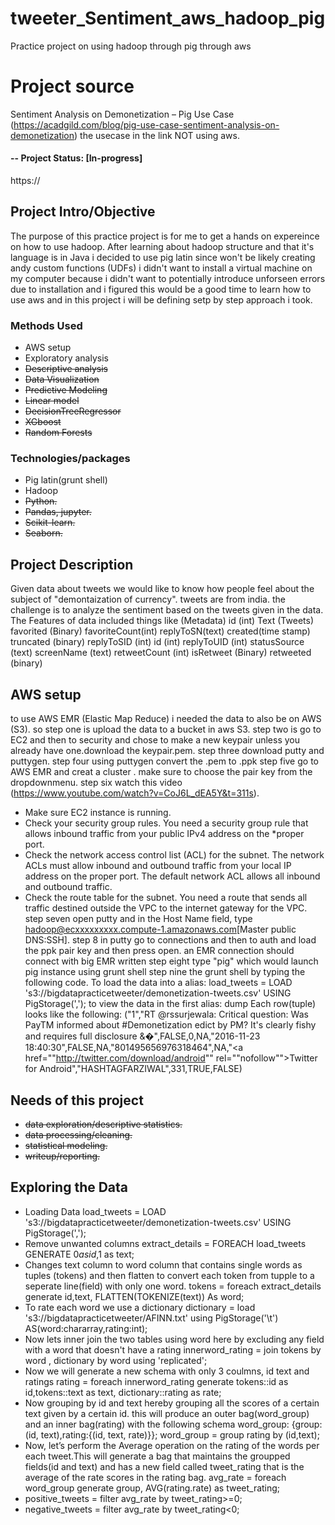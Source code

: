 # tweeter_Sentiment_aws_hadoop_pig
Practice project on using hadoop through pig through aws


# Project source
Sentiment Analysis on Demonetization – Pig Use Case (https://acadgild.com/blog/pig-use-case-sentiment-analysis-on-demonetization)
the usecase in the link NOT using aws.

#### -- Project Status: [In-progress]
https://

## Project Intro/Objective
The purpose of this practice project is for me to get a hands on expereince on how to use hadoop.
After learning about hadoop structure and that it's language is in Java i decided to use pig latin since won't be likely creating andy custom functions (UDFs)
i didn't want to install a virtual machine on my computer because i didn't want to potentially introduce unforseen errors due to installation and i figured this would be a good time to learn how to use aws
and in this project i will be defining setp by step approach i took.


### Methods Used
* AWS setup 
* Exploratory analysis
* ~~Descriptive analysis~~
* ~~Data Visualization~~
* ~~Predictive Modeling~~
* ~~Linear model~~
* ~~DecisionTreeRegressor~~
* ~~XGboost~~
* ~~Random Forests~~

### Technologies/packages
* Pig latin(grunt shell)
* Hadoop
* ~~Python.~~
* ~~Pandas, jupyter.~~
* ~~Scikit-learn.~~
* ~~Seaborn.~~


## Project Description
Given data about tweets we would like to know how people feel about the subject of "demontaization of currency". tweets are from india. the challenge is to analyze the sentiment based on the tweets given in the data.
The Features of data included things like (Metadata)
id (int)
Text (Tweets)
favorited (Binary)
favoriteCount(int)
replyToSN(text)
created(time stamp)
truncated (binary)
replyToSID (int)
id (int)
replyToUID (int)
statusSource (text)
screenName (text)
retweetCount (int)
isRetweet (Binary)
retweeted (binary)

## AWS setup
to use AWS EMR (Elastic Map Reduce) i needed the data to also be on AWS (S3).
so step one is upload the data to a bucket in aws S3.
step two is go to EC2 and then to security and chose to make a new keypair unless you already have one.download the keypair.pem.
step three download putty and puttygen. 
step four using puttygen convert the .pem to .ppk 
step five go to AWS EMR and creat a cluster . make sure to choose the pair key from the dropdownmenu.
step six watch this video (https://www.youtube.com/watch?v=CoJ6L_dEA5Y&t=311s).
* Make sure EC2 instance is running.
* Check your security group rules. You need a security group rule that allows inbound traffic from your public IPv4 address on the *proper port.
* Check the network access control list (ACL) for the subnet. The network ACLs must allow inbound and outbound traffic from your local IP address on the proper port. The default network ACL allows all inbound and outbound traffic.
* Check the route table for the subnet. You need a route that sends all traffic destined outside the VPC to the internet gateway for the VPC.
step seven open putty and in the Host Name field, type hadoop@ecxxxxxxxxx.compute-1.amazonaws.com[Master public DNS:SSH].
step 8 in putty go to connections and then to auth and load the ppk pair key and then press open.
an EMR connection should connect with big EMR written 
step eight type "pig" which would launch pig instance using grunt shell
step nine the grunt shell by typing the following code.
To load the data into a alias:
load_tweets = LOAD 's3://bigdatapracticetweeter/demonetization-tweets.csv' USING PigStorage(',');
to view the data in the first alias:
dump
Each row(tuple) looks like the following:
("1","RT @rssurjewala: Critical question: Was PayTM informed about #Demonetization edict by PM? It's clearly fishy and requires full disclosure &amp;�",FALSE,0,NA,"2016-11-23 18:40:30",FALSE,NA,"801495656976318464",NA,"<a href=""http://twitter.com/download/android"" rel=""nofollow"">Twitter for Android</a>","HASHTAGFARZIWAL",331,TRUE,FALSE)

## Needs of this project

- ~~data exploration/descriptive statistics.~~
- ~~data processing/cleaning.~~
- ~~statistical modeling.~~
- ~~writeup/reporting.~~

## Exploring the Data

* Loading Data
load_tweets = LOAD 's3://bigdatapracticetweeter/demonetization-tweets.csv' USING PigStorage(',');
* Remove unwanted columns 
extract_details = FOREACH load_tweets GENERATE $0 as id,$1 as text;
* Changes text column to word column that contains single words as tuples (tokens) and then flatten to convert each token from tupple to a seperate line(field) with only one word.
tokens = foreach extract_details generate id,text, FLATTEN(TOKENIZE(text)) As word;
* To rate each word we use a dictionary 
dictionary = load 's3://bigdatapracticetweeter/AFINN.txt' using PigStorage('\t') AS(word:chararray,rating:int);
* Now lets inner join the two tables using word here by excluding any field with a word that doesn't have a rating
innerword_rating = join tokens by word , dictionary by word using 'replicated';
* Now we will generate a new schema with only 3 coulmns, id text and ratings 
rating = foreach innerword_rating generate tokens::id as id,tokens::text as text, dictionary::rating as rate;
* Now grouping by id and text hereby grouping all the scores of a certain text given by a certain id. this will produce an outer bag(word_group) and an inner bag(rating) with the following schema word_group: {group: (id, text),rating:{(id, text, rate)}};
word_group = group rating by (id,text);
* Now, let’s perform the Average operation on the rating of the words per each tweet.This will generate a bag that maintains the groupped fields(id and text) and has a new field called tweet_rating that is the average of the rate scores in the rating bag.
avg_rate = foreach word_group generate group, AVG(rating.rate) as tweet_rating;
* positive_tweets = filter avg_rate by tweet_rating>=0;
* negative_tweets = filter avg_rate by tweet_rating<0;

